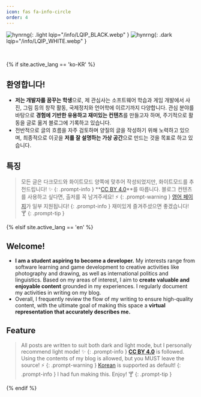 ```yaml
---
icon: fas fa-info-circle
order: 4
---
```


<!-- fas fa-info-circle -->

![hynrng](/info/hynrng_black.webp){: .light lqip="/info/LQIP_BLACK.webp" }
![hynrng](/info/hynrng_white.webp){: .dark lqip="/info/LQIP_WHITE.webp" }

<br>

{% if site.active_lang == 'ko-KR' %}

## **환영합니다!**

- **저는 개발자를 꿈꾸는 학생**으로, 제 관심사는 소프트웨어 학습과 게임 개발에서 사진, 그림 등의 창작 활동, 국제정치와 언어학에 이르기까지 다양합니다. 관심 분야를 바탕으로 **경험에 기반한 유용하고 재미있는 컨텐츠**를 만들고자 하며, 주기적으로 활동을 글로 옮겨 블로그에 기록하고 있습니다.
- 전반적으로 글의 흐름을 자주 검토하며 양질의 글을 작성하기 위해 노력하고 있으며, 최종적으로 이곳을 **저를 잘 설명하는 가상 공간**으로 만드는 것을 목표로 하고 있습니다.

## **특징**

> 모든 글은 다크모드와 화이트모드 양쪽에 맞추어 작성되었지만, 화이트모드를 추천드립니다! ✨
{: .prompt-info }
> **[CC BY 4.0](https://creativecommons.org/licenses/by/4.0/deed.ko)**를 따릅니다. 블로그 컨텐츠를 사용하고 싶다면, 출저를 꼭 남겨주세요! ⚡
{: .prompt-warning }
> [영어 페이지](https://hynrng.github.io/en/about/)가 일부 지원됩니다!
{: .prompt-info }
> 재미있게 즐겨주셨으면 좋겠습니다! 🍸
{: .prompt-tip }

{% elsif site.active_lang == 'en' %}

## **Welcome!**

- **I am a student aspiring to become a developer.** My interests range from software learning and game development to creative activities like photography and drawing, as well as international politics and linguistics. Based on my areas of interest, I aim to **create valuable and enjoyable content** grounded in my experiences. I regularly document my activities in writing on my blog.
- Overall, I frequently review the flow of my writing to ensure high-quality content, with the ultimate goal of making this space a **virtual representation that accurately describes me.**

## **Feature**

> All posts are written to suit both dark and light mode, but I personally recommend light mode! ✨
{: .prompt-info }
> **[CC BY 4.0](https://creativecommons.org/licenses/by/4.0/deed.ko)**  is followed. Using the contents of my blog is allowed, but you MUST leave the source! ⚡
{: .prompt-warning }
> [Korean](https://hynrng.github.io/about/) is supported as default!
{: .prompt-info }
> I had fun making this. Enjoy! 🍸
{: .prompt-tip }

{% endif %}